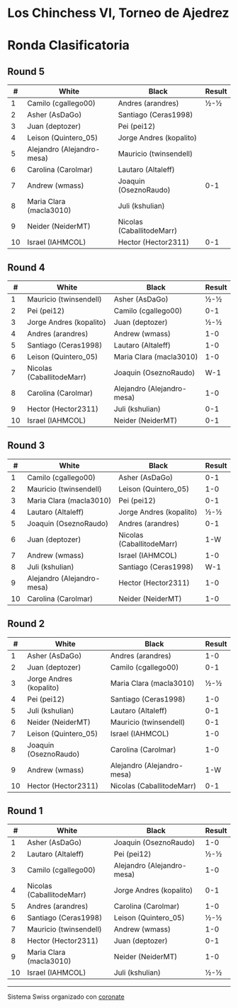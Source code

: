 # Los Chinchess VI, Torneo de Ajedrez
# Ronda Clasificatoria

## Round 5
|  # | White                      | Black                     | Result |
|----|----------------------------|---------------------------|--------|
|  1 | Camilo (cgallego00)        | Andres (arandres)         |    ½-½ |
|  2 | Asher (AsDaGo)             | Santiago (Ceras1998)      |        |
|  3 | Juan (deptozer)            | Pei (pei12)               |        |
|  4 | Leison (Quintero_05)       | Jorge Andres (kopalito)   |        |
|  5 | Alejandro (Alejandro-mesa) | Mauricio (twinsendell)    |        |
|  6 | Carolina (Carolmar)        | Lautaro (Altaleff)        |        |
|  7 | Andrew (wmass)             | Joaquin (OseznoRaudo)     |    0-1 |
|  8 | Maria Clara (macla3010)    | Juli (kshulian)           |        |
|  9 | Neider (NeiderMT)          | Nicolas (CaballitodeMarr) |        |
| 10 | Israel (IAHMCOL)           | Hector (Hector2311)       |    0-1 |

## Round 4
|  # | White                     | Black                      | Result |
|----|---------------------------|----------------------------|--------|
|  1 | Mauricio (twinsendell)    | Asher (AsDaGo)             |    ½-½ |
|  2 | Pei (pei12)               | Camilo (cgallego00)        |    0-1 |
|  3 | Jorge Andres (kopalito)   | Juan (deptozer)            |    ½-½ |
|  4 | Andres (arandres)         | Andrew (wmass)             |    1-0 |
|  5 | Santiago (Ceras1998)      | Lautaro (Altaleff)         |    1-0 |
|  6 | Leison (Quintero_05)      | Maria Clara (macla3010)    |    1-0 |
|  7 | Nicolas (CaballitodeMarr) | Joaquin (OseznoRaudo)      |    W-1 |
|  8 | Carolina (Carolmar)       | Alejandro (Alejandro-mesa) |    1-0 |
|  9 | Hector (Hector2311)       | Juli (kshulian)            |    0-1 |
| 10 | Israel (IAHMCOL)          | Neider (NeiderMT)          |    0-1 |

## Round 3
|  # | White                      | Black                     | Result |
|----|----------------------------|---------------------------|--------|
|  1 | Camilo (cgallego00)        | Asher (AsDaGo)            |    0-1 |
|  2 | Mauricio (twinsendell)     | Leison (Quintero_05)      |    1-0 |
|  3 | Maria Clara (macla3010)    | Pei (pei12)               |    0-1 |
|  4 | Lautaro (Altaleff)         | Jorge Andres (kopalito)   |    ½-½ |
|  5 | Joaquin (OseznoRaudo)      | Andres (arandres)         |    0-1 |
|  6 | Juan (deptozer)            | Nicolas (CaballitodeMarr) |    1-W |
|  7 | Andrew (wmass)             | Israel (IAHMCOL)          |    1-0 |
|  8 | Juli (kshulian)            | Santiago (Ceras1998)      |    W-1 |
|  9 | Alejandro (Alejandro-mesa) | Hector (Hector2311)       |    1-0 |
| 10 | Carolina (Carolmar)        | Neider (NeiderMT)         |    1-0 |

## Round 2
|  # | White                   | Black                      | Result |
|----|-------------------------|----------------------------|--------|
|  1 | Asher (AsDaGo)          | Andres (arandres)          |    1-0 |
|  2 | Juan (deptozer)         | Camilo (cgallego00)        |    0-1 |
|  3 | Jorge Andres (kopalito) | Maria Clara (macla3010)    |    ½-½ |
|  4 | Pei (pei12)             | Santiago (Ceras1998)       |    1-0 |
|  5 | Juli (kshulian)         | Lautaro (Altaleff)         |    0-1 |
|  6 | Neider (NeiderMT)       | Mauricio (twinsendell)     |    0-1 |
|  7 | Leison (Quintero_05)    | Israel (IAHMCOL)           |    1-0 |
|  8 | Joaquin (OseznoRaudo)   | Carolina (Carolmar)        |    1-0 |
|  9 | Andrew (wmass)          | Alejandro (Alejandro-mesa) |    1-W |
| 10 | Hector (Hector2311)     | Nicolas (CaballitodeMarr)  |    0-1 |

## Round 1
|  # | White                     | Black                      | Result |
|----|---------------------------|----------------------------|--------|
|  1 | Asher (AsDaGo)            | Joaquin (OseznoRaudo)      |    1-0 |
|  2 | Lautaro (Altaleff)        | Pei (pei12)                |    ½-½ |
|  3 | Camilo (cgallego00)       | Alejandro (Alejandro-mesa) |    1-0 |
|  4 | Nicolas (CaballitodeMarr) | Jorge Andres (kopalito)    |    0-1 |
|  5 | Andres (arandres)         | Carolina (Carolmar)        |    1-0 |
|  6 | Santiago (Ceras1998)      | Leison (Quintero_05)       |    ½-½ |
|  7 | Mauricio (twinsendell)    | Andrew (wmass)             |    1-0 |
|  8 | Hector (Hector2311)       | Juan (deptozer)            |    0-1 |
|  9 | Maria Clara (macla3010)   | Neider (NeiderMT)          |    1-0 |
| 10 | Israel (IAHMCOL)          | Juli (kshulian)            |    ½-½ |

***

Sistema Swiss organizado con [coronate](https://coronate.netlify.app/)
